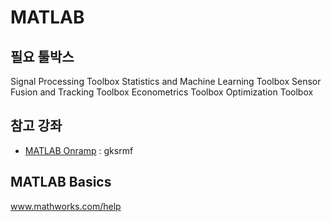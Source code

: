# MATLAB

## 필요 툴박스 
Signal Processing Toolbox
Statistics and Machine Learning Toolbox
Sensor Fusion and Tracking Toolbox
Econometrics Toolbox
Optimization Toolbox

## 참고 강좌 

- [MATLAB Onramp](https://matlabacademy.mathworks.com/kr) : gksrmf


## MATLAB Basics

www.mathworks.com/help